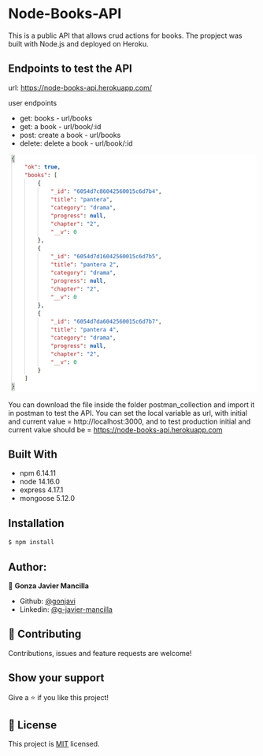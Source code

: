 # Node-Books-API

This is a public API that allows crud actions for books. The propject was built with Node.js and deployed on Heroku.

## Endpoints to test the API

url: https://node-books-api.herokuapp.com/

user endpoints
- get: books - url/books
- get: a book - url/book/:id
- post: create a book - url/books
- delete: delete a book - url/book/:id

![screenshot](./img/json.png) 


You can download the file inside the folder postman_collection and import it in postman to test the API. You can set the local variable as url, with initial and current value = http://localhost:3000, and to test production initial and current value should be = https://node-books-api.herokuapp.com

## Built With

- npm 6.14.11
- node 14.16.0
- express 4.17.1
- mongoose 5.12.0

## Installation

```bash
$ npm install
```

## Author:
👤 **Gonza Javier Mancilla**

- Github: [@gonjavi](https://github.com/gonjavi)
- Linkedin: [@g-javier-mancilla](https://www.linkedin.com/in/g-mancillla)


## 🤝 Contributing

Contributions, issues and feature requests are welcome!


## Show your support

Give a ⭐️ if you like this project!


## 📝 License

This project is [MIT](lic.url) licensed.


